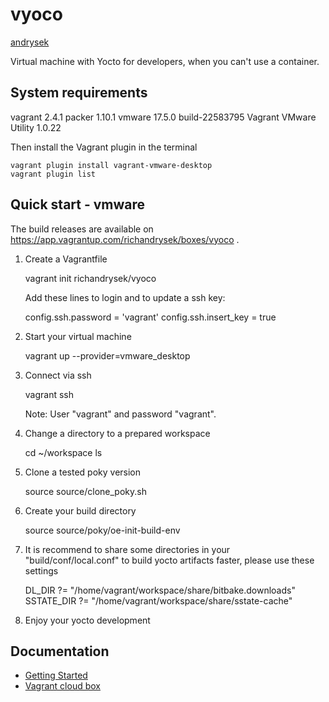 # vyoco

[andrysek](https://andrysek.de/)

Virtual machine with Yocto for developers, when you can't use a container.

## System requirements

vagrant                 2.4.1
packer                  1.10.1
vmware                  17.5.0 build-22583795
Vagrant VMware Utility  1.0.22

Then install the Vagrant plugin in the terminal

    vagrant plugin install vagrant-vmware-desktop
    vagrant plugin list

## Quick start - vmware

The build releases are available on <https://app.vagrantup.com/richandrysek/boxes/vyoco> .

1) Create a Vagrantfile

    vagrant init richandrysek/vyoco

   Add these lines to login and to update a ssh key:

    config.ssh.password = 'vagrant'
    config.ssh.insert_key = true

2) Start your virtual machine

    vagrant up --provider=vmware_desktop

3) Connect via ssh

    vagrant ssh

   Note: User "vagrant" and password "vagrant".

4) Change a directory to a prepared workspace

    cd ~/workspace
    ls

5) Clone a tested poky version

    source source/clone_poky.sh

6) Create your build directory

    source source/poky/oe-init-build-env

7) It is recommend to share some directories in your "build/conf/local.conf" to build
   yocto artifacts faster, please use these settings

    DL_DIR ?= "/home/vagrant/workspace/share/bitbake.downloads"
    SSTATE_DIR ?= "/home/vagrant/workspace/share/sstate-cache"

8) Enjoy your yocto development

## Documentation

* [Getting Started](https://github.com/richandrysek/vyoco/blob/main/doc/OVERVIEW.md)
* [Vagrant cloud box](https://app.vagrantup.com/richandrysek/boxes/vyoco)
